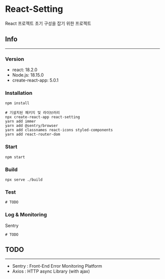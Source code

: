 # React-Setting
React 프로젝트 초기 구성을 잡기 위한 프로젝트

## Info
- - -
### Version
- react: 18.2.0
- Node.js: 18.15.0
- create-react-app: 5.0.1

### Installation
```shell
npm install

# 기설치된 패키지 및 라이브러리
npx create-react-app react-setting
yarn add immer
yarn add @sentry/browser
yarn add classnames react-icons styled-components
yarn add react-router-dom
```

### Start
```shell
npm start
```

### Build
```shell
npx serve ./build
```

### Test
```shell
# TODO
```

### Log & Monitoring
Sentry
```shell
# TODO
```

## TODO
- - -
- Sentry : Front-End Error Monitoring Platform
- Axios : HTTP async Library (with ajax)

